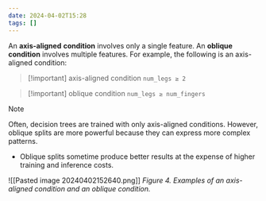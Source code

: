 ```yaml
---
date: 2024-04-02T15:28
tags: []
---
```

An **axis-aligned** **condition** involves only a single feature. An **oblique condition** involves multiple features. For example, the following is an axis-aligned condition:

>[!important] axis-aligned condition
>`num_legs ≥ 2`

>[!important] oblique condition
>`num_legs ≥ num_fingers`

>[!note]
>Often, decision trees are trained with only axis-aligned conditions.
>However, oblique splits are more powerful because they can express more complex patterns.
>- Oblique splits sometime produce better results at the expense of higher training and inference costs.

![[Pasted image 20240402152640.png]]
*Figure 4. Examples of an axis-aligned condition and an oblique condition.*